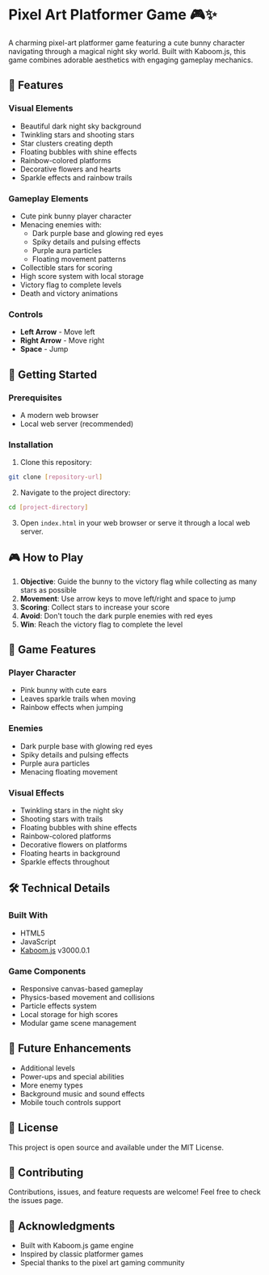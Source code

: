 
# Pixel Art Platformer Game 🎮✨

A charming pixel-art platformer game featuring a cute bunny character navigating through a magical night sky world. Built with Kaboom.js, this game combines adorable aesthetics with engaging gameplay mechanics.

## 🌟 Features

### Visual Elements
- Beautiful dark night sky background
- Twinkling stars and shooting stars
- Star clusters creating depth
- Floating bubbles with shine effects
- Rainbow-colored platforms
- Decorative flowers and hearts
- Sparkle effects and rainbow trails

### Gameplay Elements
- Cute pink bunny player character
- Menacing enemies with:
  - Dark purple base and glowing red eyes
  - Spiky details and pulsing effects
  - Purple aura particles
  - Floating movement patterns
- Collectible stars for scoring
- High score system with local storage
- Victory flag to complete levels
- Death and victory animations

### Controls
- **Left Arrow** - Move left
- **Right Arrow** - Move right
- **Space** - Jump

## 🚀 Getting Started

### Prerequisites
- A modern web browser
- Local web server (recommended)

### Installation
1. Clone this repository:
```bash
git clone [repository-url]
```

2. Navigate to the project directory:
```bash
cd [project-directory]
```

3. Open `index.html` in your web browser or serve it through a local web server.

## 🎮 How to Play

1. **Objective**: Guide the bunny to the victory flag while collecting as many stars as possible
2. **Movement**: Use arrow keys to move left/right and space to jump
3. **Scoring**: Collect stars to increase your score
4. **Avoid**: Don't touch the dark purple enemies with red eyes
5. **Win**: Reach the victory flag to complete the level

## 🎨 Game Features

### Player Character
- Pink bunny with cute ears
- Leaves sparkle trails when moving
- Rainbow effects when jumping

### Enemies
- Dark purple base with glowing red eyes
- Spiky details and pulsing effects
- Purple aura particles
- Menacing floating movement

### Visual Effects
- Twinkling stars in the night sky
- Shooting stars with trails
- Floating bubbles with shine effects
- Rainbow-colored platforms
- Decorative flowers on platforms
- Floating hearts in background
- Sparkle effects throughout

## 🛠️ Technical Details

### Built With
- HTML5
- JavaScript
- [Kaboom.js](https://kaboomjs.com/) v3000.0.1

### Game Components
- Responsive canvas-based gameplay
- Physics-based movement and collisions
- Particle effects system
- Local storage for high scores
- Modular game scene management

## 🎯 Future Enhancements
- Additional levels
- Power-ups and special abilities
- More enemy types
- Background music and sound effects
- Mobile touch controls support

## 📝 License
This project is open source and available under the MIT License.

## 🤝 Contributing
Contributions, issues, and feature requests are welcome! Feel free to check the issues page.

## 🌟 Acknowledgments
- Built with Kaboom.js game engine
- Inspired by classic platformer games
- Special thanks to the pixel art gaming community 

